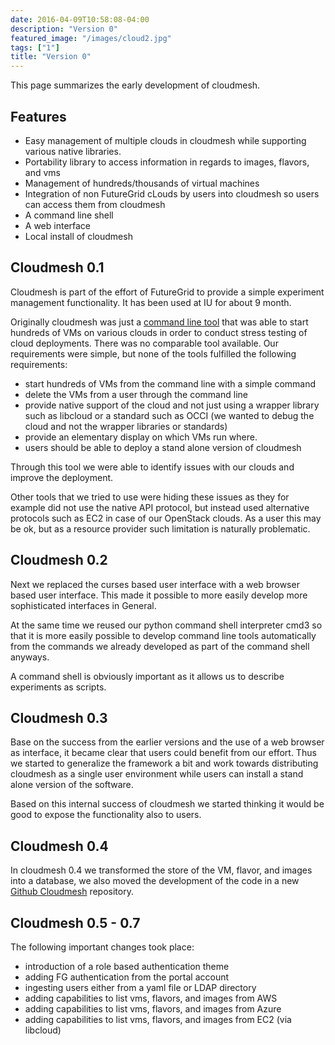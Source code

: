 ```yaml
---
date: 2016-04-09T10:58:08-04:00
description: "Version 0"
featured_image: "/images/cloud2.jpg"
tags: ["1"]
title: "Version 0"
---
```


This page summarizes the early development of cloudmesh.


## Features

-   Easy management of multiple clouds in cloudmesh while supporting
    various native libraries.
-   Portability library to access information in regards to images,
    flavors, and vms
-   Management of hundreds/thousands of virtual machines
-   Integration of non FutureGrid cLouds by users into cloudmesh so
    users can access them from cloudmesh
-   A command line shell
-   A web interface
-   Local install of cloudmesh

## Cloudmesh 0.1

Cloudmesh is part of the effort of FutureGrid to provide a simple
experiment management functionality. It has been used at IU for about 9
month.

Originally cloudmesh was just a [command line
tool](https://github.com/futuregrid/cm) that was able to start hundreds
of VMs on various clouds in order to conduct stress testing of cloud
deployments. There was no comparable tool available. Our requirements
were simple, but none of the tools fulfilled the following requirements:

-   start hundreds of VMs from the command line with a simple command
-   delete the VMs from a user through the command line
-   provide native support of the cloud and not just using a wrapper
    library such as libcloud or a standard such as OCCI (we wanted to
    debug the cloud and not the wrapper libraries or standards)
-   provide an elementary display on which VMs run where.
-   users should be able to deploy a stand alone version of cloudmesh

Through this tool we were able to identify issues with our clouds and
improve the deployment.

Other tools that we tried to use were hiding these issues as they for
example did not use the native API protocol, but instead used
alternative protocols such as EC2 in case of our OpenStack clouds. As a
user this may be ok, but as a resource provider such limitation is
naturally problematic.

## Cloudmesh 0.2

Next we replaced the curses based user interface with a web browser
based user interface. This made it possible to more easily develop more
sophisticated interfaces in General.

At the same time we reused our python command shell interpreter cmd3 so
that it is more easily possible to develop command line tools
automatically from the commands we already developed as part of the
command shell anyways.

A command shell is obviously important as it allows us to describe
experiments as scripts.

## Cloudmesh 0.3

Base on the success from the earlier versions and the use of a web
browser as interface, it became clear that users could benefit from our
effort. Thus we started to generalize the framework a bit and work
towards distributing cloudmesh as a single user environment while users
can install a stand alone version of the software.

Based on this internal success of cloudmesh we started thinking it would
be good to expose the functionality also to users.

## Cloudmesh 0.4

In cloudmesh 0.4 we transformed the store of the VM, flavor, and images
into a database, we also moved the development of the code in a new
[Github Cloudmesh](https://github.com/cloudmesh/cloudmesh) repository.

## Cloudmesh 0.5 - 0.7

The following important changes took place:

-   introduction of a role based authentication theme
-   adding FG authentication from the portal account
-   ingesting users either from a yaml file or LDAP directory
-   adding capabilities to list vms, flavors, and images from AWS
-   adding capabilities to list vms, flavors, and images from Azure
-   adding capabilities to list vms, flavors, and images from EC2 (via
    libcloud)
